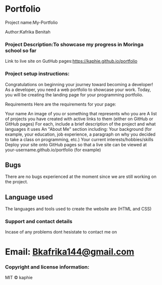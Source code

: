 # Portfolio

Project name:My-Portfolio

Author:Kafrika Benitah

### Project Description:To showcase my progress in Moringa school so far

Link to live site on GutHub pages:https://kaphie.github.io/portfolio

### Project setup instructions:
Congratulations on beginning your journey toward becoming a developer! As a developer, you need a web portfolio to showcase your work. Today, you will be creating the landing page for your programming portfolio. 

Requirements
Here are the requirements for your page:

Your name
An image of you or something that represents who you are
A list of projects you have created with active links to them (either on GitHub or GitHub pages)
For each, include a brief description of the project and what languages it uses
An "About Me" section including:
Your background (for example, your education, job experience, a paragraph on why you decided to take a class on programming, etc.)
Your current interests/hobbies/skills
Deploy your site onto GitHub pages so that a live site can be viewed at your-username.github.io/portfolio (for example)

## Bugs
There are no bugs experienced at the moment since we are still working on the project.

## Language used
The languages and tools used to create the website are (HTML and CSS)

### Support and contact details
Incase of any problems dont hesistate to contact me on 
# Email: Bkafrika144@gmail.com

### Copyright and license information: 
MIT &copy; kaphie 
